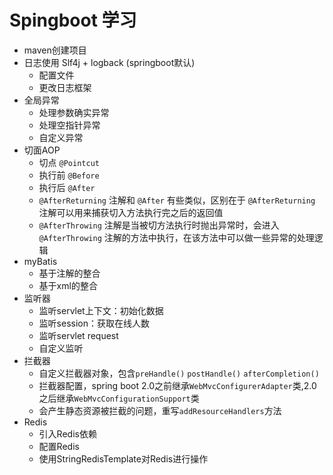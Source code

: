 # Spingboot 学习
 - maven创建项目
 - 日志使用 Slf4j + logback (springboot默认)
    - 配置文件
    - 更改日志框架
 - 全局异常
    - 处理参数确实异常
    - 处理空指针异常
    - 自定义异常
 - 切面AOP
    - 切点 `@Pointcut`
    - 执行前 `@Before`
    - 执行后 `@After`
    - `@AfterReturning` 注解和 `@After` 有些类似，区别在于 `@AfterReturning` 注解可以用来捕获切入方法执行完之后的返回值
    - `@AfterThrowing` 注解是当被切方法执行时抛出异常时，会进入 `@AfterThrowing` 注解的方法中执行，在该方法中可以做一些异常的处理逻辑
 - myBatis
    - 基于注解的整合
    - 基于xml的整合
 - 监听器
    - 监听servlet上下文：初始化数据
    - 监听session：获取在线人数
    - 监听servlet request
    - 自定义监听
 - 拦截器
    - 自定义拦截器对象，包含`preHandle()` `postHandle()` `afterCompletion()`
    - 拦截器配置，spring boot 2.0之前继承`WebMvcConfigurerAdapter`类,2.0之后继承`WebMvcConfigurationSupport`类
    - 会产生静态资源被拦截的问题，重写`addResourceHandlers`方法
 - Redis
    - 引入Redis依赖
    - 配置Redis
    - 使用StringRedisTemplate对Redis进行操作
    